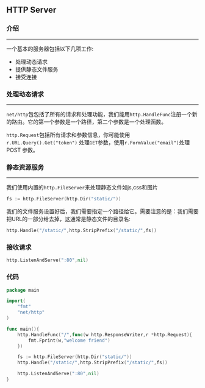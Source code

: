## HTTP Server


### 介绍
---

一个基本的服务器包括以下几项工作:

- 处理动态请求
- 提供静态文件服务
- 接受连接

### 处理动态请求
---

`net/http`包包括了所有的请求和处理功能，我们能用`http.HandleFunc`注册一个新的路由。它的第一个参数是一个路径，第二个参数是一个处理函数。

`http.Request`包括所有请求和参数信息，你可能使用`r.URL.Query().Get("token")` 处理`GET`参数，使用`r.FormValue("email")`处理 POST 参数。

### 静态资源服务
---

我们使用内置的`http.FileServer`来处理静态文件如js,css和图片

```go
fs := http.FileServer(http.Dir("static/"))
```

我们的文件服务设置好后，我们需要指定一个路径给它。需要注意的是：我们需要把URL的一部分给去掉，这通常是静态文件的目录名:

```go
http.Handle("/static/",http.StripPrefix("/static/",fs))
```

### 接收请求

```go
http.ListenAndServe(":80",nil)
```

### 代码

```go
package main

import(
    "fmt"
    "net/http"
)

func main(){
    http.HandleFunc("/",func(w http.ResponseWriter,r *http.Request){
        fmt.Fprint(w,"welcome friend")
    })

    fs := http.FileServer(http.Dir("static/"))
    http.Handle("/static/",http.StripPrefix("/static/",fs))

    http.ListenAndServe(":80",nil)
}
```
